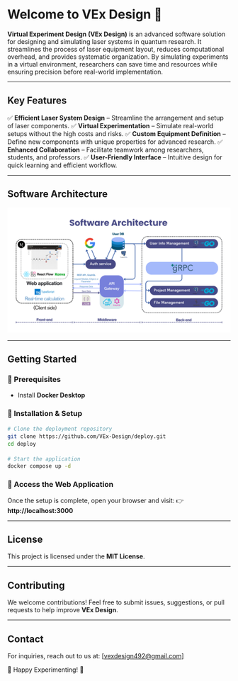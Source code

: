 # Welcome to **VEx Design** 🔭

**Virtual Experiment Design (VEx Design)** is an advanced software solution for designing and simulating laser systems in quantum research. It streamlines the process of laser equipment layout, reduces computational overhead, and provides systematic organization. By simulating experiments in a virtual environment, researchers can save time and resources while ensuring precision before real-world implementation.

---

## Key Features

✅ **Efficient Laser System Design** – Streamline the arrangement and setup of laser components.
✅ **Virtual Experimentation** – Simulate real-world setups without the high costs and risks.
✅ **Custom Equipment Definition** – Define new components with unique properties for advanced research.
✅ **Enhanced Collaboration** – Facilitate teamwork among researchers, students, and professors.
✅ **User-Friendly Interface** – Intuitive design for quick learning and efficient workflow.

---

## Software Architecture

![Software Architecture](https://raw.githubusercontent.com/VEx-Design/.github/main/profile/SoftwareArchitecture.png)

---

## Getting Started

### 🔹 Prerequisites
- Install **Docker Desktop**

### 🔹 Installation & Setup
```bash
# Clone the deployment repository
git clone https://github.com/VEx-Design/deploy.git
cd deploy

# Start the application
docker compose up -d
```

### 🔹 Access the Web Application
Once the setup is complete, open your browser and visit:
👉 **http://localhost:3000**

---

## License
This project is licensed under the **MIT License**.

---

## Contributing
We welcome contributions! Feel free to submit issues, suggestions, or pull requests to help improve **VEx Design**.

---

## Contact
For inquiries, reach out to us at: [vexdesign492@gmail.com]

🚀 Happy Experimenting! 🎯
